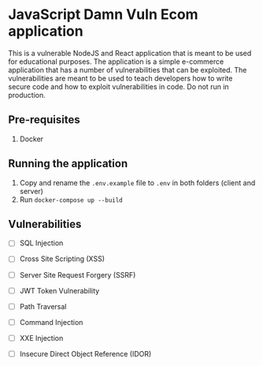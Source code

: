 # JavaScript Damn Vuln Ecom application 
This is a vulnerable NodeJS and React application that is meant to be used for educational purposes. The application is a simple e-commerce application that has a number of vulnerabilities that can be exploited. The vulnerabilities are meant to be used to teach developers how to write secure code and how to exploit vulnerabilities in code. Do not run in production.

## Pre-requisites

1. Docker

## Running the application

1. Copy and rename the `.env.example` file to `.env` in both folders (client and server)
2. Run `docker-compose up --build`

## Vulnerabilities

- [ ] SQL Injection
- [ ] Cross Site Scripting (XSS)
- [ ] Server Site Request Forgery (SSRF)
- [ ] JWT Token Vulnerability
- [ ] Path Traversal
- [ ] Command Injection
- [ ] XXE Injection
- [ ] Insecure Direct Object Reference (IDOR)




